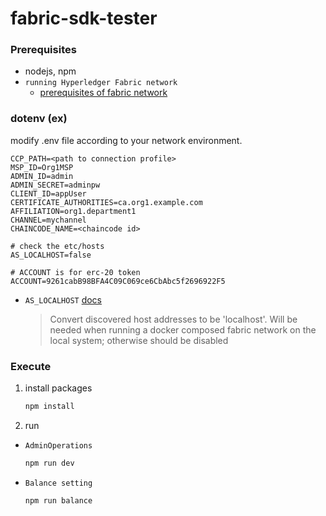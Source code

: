 # fabric-sdk-tester

### Prerequisites

- nodejs, npm
- `running Hyperledger Fabric network`
  - [prerequisites of fabric network](https://hyperledger-fabric.readthedocs.io/en/release-2.2/dev-setup/devenv.html?prerequisites#prerequisites)

### dotenv (ex)

modify .env file according to your network environment.

```
CCP_PATH=<path to connection profile>
MSP_ID=Org1MSP
ADMIN_ID=admin
ADMIN_SECRET=adminpw
CLIENT_ID=appUser
CERTIFICATE_AUTHORITIES=ca.org1.example.com
AFFILIATION=org1.department1
CHANNEL=mychannel
CHAINCODE_NAME=<chaincode id>

# check the etc/hosts
AS_LOCALHOST=false

# ACCOUNT is for erc-20 token
ACCOUNT=9261cabB98BFA4C09C069ce6CbAbc5f2696922F5
```

- `AS_LOCALHOST` [docs](https://hyperledger.github.io/fabric-sdk-node/release-1.4/tutorial-discovery-fabric-network.html)

  > Convert discovered host addresses to be 'localhost'. Will be needed when running a docker composed fabric network on the local system; otherwise should be disabled

### Execute

1. install packages

   ```zsh
   npm install
   ```

2. run

- `AdminOperations`
  ```zsh
  npm run dev
  ```
- `Balance setting`
  ```zsh
  npm run balance
  ```
